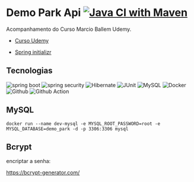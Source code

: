 # Demo Park Api [![Java CI with Maven](https://github.com/jairosousa/pack-api/actions/workflows/continuo-integration.yml/badge.svg)](https://github.com/jairosousa/pack-api/actions/workflows/continuo-integration.yml)
Acompanhamento do Curso Marcio Ballem Udemy.

* [Curso Udemy](https://www.udemy.com/course/api-rest-e-spring-boot-aprenda-do-zero-e-na-pratica/)


* [Spring initializr](https://start.spring.io/#!type=maven-project&language=java&platformVersion=3.1.3&packaging=jar&jvmVersion=17&groupId=com.jnsdev&artifactId=park-api&name=park-api&description=Acompanhamento%20do%20Curso%20Marcio%20Ballem%20Udemy.&packageName=com.jnsdev.park-api&dependencies=web,data-jpa,devtools,mysql,h2,lombok)


## Tecnologias

<img alt="spring boot" src="https://img.shields.io/badge/spring%20boot-up?style=for-the-badge&logo=springboot&logoColor=%23fff&color=%236DB33F">
<img alt="spring security" src="https://img.shields.io/badge/Spring%20Security-6DB33F.svg?style=for-the-badge&logo=Spring-Security&logoColor=white">
<img alt="Hibernate" src="https://img.shields.io/badge/Hibernate-59666C?style=for-the-badge&logo=Hibernate&logoColor=white" />
<img alt="JUnit" src="https://img.shields.io/badge/JUnit5-25A162.svg?style=for-the-badge&logo=JUnit5&logoColor=white" />
<img alt="MySQL" src="https://img.shields.io/badge/MySQL-4479A1.svg?style=for-the-badge&logo=MySQL&logoColor=white" />
<img alt="Docker" src="https://img.shields.io/badge/Docker-2496ED.svg?style=for-the-badge&logo=Docker&logoColor=white" />
<img alt="Github" src="https://img.shields.io/badge/GitHub-181717.svg?style=for-the-badge&logo=GitHub&logoColor=white" />
<img alt="Github Action" src="https://img.shields.io/badge/GitHub%20Actions-2088FF.svg?style=for-the-badge&logo=GitHub-Actions&logoColor=white" />




## MySQL

```shell
docker run --name dev-mysql -e MYSQL_ROOT_PASSWORD=root -e MYSQL_DATABASE=demo_park -d -p 3306:3306 mysql
```

## Bcrypt
encriptar a senha:

https://bcrypt-generator.com/
